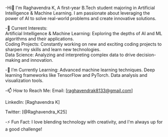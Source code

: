 -Hi👋 I'm Raghavendra K, A first-year B.Tech student majoring in
      Artificial Intelligence & Machine Learning. 
     I am passionate about leveraging the power of AI to solve real-world problems and create innovative solutions.

-🔭 Current Interests:<br>
Artificial Intelligence & Machine Learning: Exploring the depths of AI and ML algorithms and their applications.<br>
Coding Projects: Constantly working on new and exciting coding projects to sharpen my skills and learn new technologies.<br>
Data Science: Analyzing and interpreting complex data to drive decision-making and innovation.<br>

-🌱 I’m Currently Learning:
  Advanced machine learning techniques.
  Deep learning frameworks like TensorFlow and PyTorch.
  Data analysis and visualization tools.


-📫 How to Reach Me:
Email: [raghavendrak8133@gmail.com]

LinkedIn: [Raghavendra K]

Twitter: [@Raghavendra_K25]

-⚡ Fun Fact:
  I love blending technology with creativity, and I'm always up for a good challenge!

